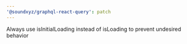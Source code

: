 ```yaml
---
'@soundxyz/graphql-react-query': patch
---
```


Always use isInitialLoading instead of isLoading to prevent undesired behavior
